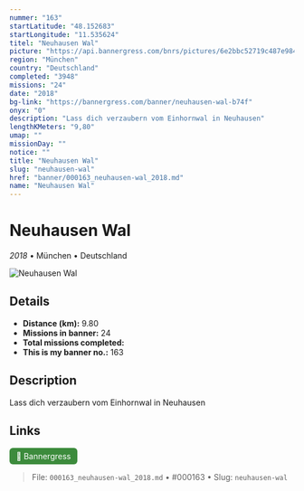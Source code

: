 ```yaml
---
nummer: "163"
startLatitude: "48.152683"
startLongitude: "11.535624"
titel: "Neuhausen Wal"
picture: "https://api.bannergress.com/bnrs/pictures/6e2bbc52719c487e9845e7c85525fbe9"
region: "München"
country: "Deutschland"
completed: "3948"
missions: "24"
date: "2018"
bg-link: "https://bannergress.com/banner/neuhausen-wal-b74f"
onyx: "0"
description: "Lass dich verzaubern vom Einhornwal in Neuhausen"
lengthKMeters: "9,80"
umap: ""
missionDay: ""
notice: ""
title: "Neuhausen Wal"
slug: "neuhausen-wal"
href: "banner/000163_neuhausen-wal_2018.md"
name: "Neuhausen Wal"
---
```

# Neuhausen Wal

*2018* • München • Deutschland

![Neuhausen Wal](https://api.bannergress.com/bnrs/pictures/6e2bbc52719c487e9845e7c85525fbe9)



## Details
- **Distance (km):** 9.80
- **Missions in banner:** 24
- **Total missions completed:** 
- **This is my banner no.:** 163



## Description
Lass dich verzaubern vom Einhornwal in Neuhausen



## Links
<a href="https://bannergress.com/banner/neuhausen-wal-b74f" target="_blank" style="display:inline-block;margin-right:8px;padding:6px 12px;background:#3c8b3c;color:#fff;text-decoration:none;border-radius:6px;">🔗 Bannergress</a>



> File: `000163_neuhausen-wal_2018.md` • #000163 • Slug: `neuhausen-wal`
